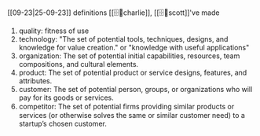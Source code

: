 [[09-23|25-09-23]]
definitions [[🗄️🧠charlie]], [[🗄️🧠scott]]'ve made

 1. quality: fitness of use 
 2. technology: "The set of potential tools, techniques, designs, and knowledge for value creation." or "knowledge with useful applications" 
 3. organization: The set of potential initial capabilities, resources, team compositions, and cultural elements. 
 4. product: The set of potential product or service designs, features, and attributes. 
 5. customer: The set of potential person, groups, or organizations who will pay for its goods or services.
 6. competitor: The set of potential ﬁrms providing similar products or services (or otherwise solves the same or similar customer need) to a startup’s chosen customer.